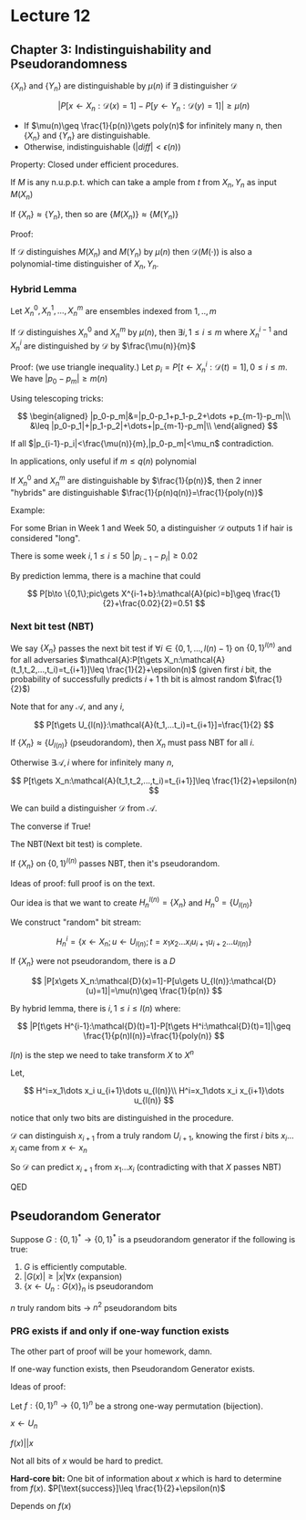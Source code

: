 # Lecture 12

## Chapter 3: Indistinguishability and Pseudorandomness

$\{X_n\}$ and $\{Y_n\}$ are distinguishable by $\mu(n)$ if $\exists$ distinguisher $\mathcal{D}$

$$
|P[x\gets X_n:\mathcal{D}(x)=1]-P[y\gets Y_n:\mathcal{D}(y)=1]|\geq \mu(n)
$$

- If $\mu(n)\geq \frac{1}{p(n)}\gets poly(n)$ for infinitely many n, then $\{X_n\}$ and $\{Y_n\}$ are distinguishable.
- Otherwise, indistinguishable ($|diff|<\epsilon(n)$)

Property: Closed under efficient procedures.

If $M$ is any n.u.p.p.t. which can take a ample from $t$ from $X_n,Y_n$ as input $M(X_n)$

If $\{X_n\}\approx\{Y_n\}$, then so are $\{M(X_n)\}\approx\{M(Y_n)\}$

Proof:

If $\mathcal{D}$ distinguishes $M(X_n)$ and $M(Y_n)$ by $\mu(n)$ then $\mathcal{D}(M(\cdot))$ is also a polynomial-time distinguisher of $X_n,Y_n$.

### Hybrid Lemma

Let $X^0_n,X^1_n,\dots,X^m_n$ are ensembles indexed from $1,..,m$

If $\mathcal{D}$ distinguishes $X_n^0$ and $X_n^m$ by $\mu(n)$, then $\exists i,1\leq i\leq m$ where $X_{n}^{i-1}$ and $X_n^i$ are distinguished by $\mathcal{D}$ by $\frac{\mu(n)}{m}$

Proof: (we use triangle inequality.) Let $p_i=P[t\gets X_n^i:\mathcal{D}(t)=1],0\leq i\leq m$. We have $|p_0-p_m|\geq m(n)$

Using telescoping tricks:

$$
\begin{aligned}
|p_0-p_m|&=|p_0-p_1+p_1-p_2+\dots +p_{m-1}-p_m|\\
&\leq |p_0-p_1|+|p_1-p_2|+\dots+|p_{m-1}-p_m|\\
\end{aligned}
$$

If all $|p_{i-1}-p_i|<\frac{\mu(n)}{m},|p_0-p_m|<\mu_n$ contradiction.

In applications, only useful if $m\leq q(n)$ polynomial

If $X^0_n$ and $X^m_n$ are distinguishable by $\frac{1}{p(n)}$, then $2$ inner "hybrids" are distinguishable $\frac{1}{p(n)q(n)}=\frac{1}{poly(n)}$

Example:

For some Brian in Week 1 and Week 50, a distinguisher $\mathcal{D}$ outputs 1 if hair is considered "long".

There is some week $i,1\leq i\leq 50$ $|p_{i-1}-p_i|\geq 0.02$

By prediction lemma, there is a machine that could

$$
P[b\to \{0,1\};pic\gets X^{i-1+b}:\mathcal{A}(pic)=b]\geq \frac{1}{2}+\frac{0.02}{2}=0.51
$$

### Next bit test (NBT)

We say $\{X_n\}$ passes the next bit test if $\forall i\in\{0,1,...,l(n)-1\}$ on $\{0,1\}^{l(n)}$ and for all adversaries $\mathcal{A}:P[t\gets X_n:\mathcal{A}(t_1,t_2,...,t_i)=t_{i+1}]\leq \frac{1}{2}+\epsilon(n)$ (given first $i$ bit, the probability of successfully predicts $i+1$ th bit is almost random $\frac{1}{2}$)

Note that for any $\mathcal{A}$, and any $i$,

$$
P[t\gets U_{l(n)}:\mathcal{A}(t_1,...t_i)=t_{i+1}]=\frac{1}{2}
$$

If $\{X_n\}\approx\{U_{l(n)}\}$ (pseudorandom), then $X_n$ must pass NBT for all $i$.

Otherwise $\exists \mathcal{A},i$ where for infinitely many $n$,

$$
P[t\gets X_n:\mathcal{A}(t_1,t_2,...,t_i)=t_{i+1}]\leq \frac{1}{2}+\epsilon(n)
$$

We can build a distinguisher $\mathcal{D}$ from $\mathcal{A}$.

The converse if True!

The NBT(Next bit test) is complete.

If $\{X_n\}$ on $\{0,1\}^{l(n)}$ passes NBT, then it's pseudorandom.

Ideas of proof: full proof is on the text.

Our idea is that we want to create $H^{l(n)}_n=\{X_n\}$ and $H^0_n=\{U_{l(n)}\}$

We construct "random" bit stream:

$$
H_n^i=\{x\gets X_n;u\gets U_{l(n)};t=x_1x_2\dots x_i u_{i+1}u_{i+2}\dots u_{l(n)}\}
$$

If $\{X_n\}$ were not pseudorandom, there is a $D$

$$
|P[x\gets X_n:\mathcal{D}(x)=1]-P[u\gets U_{l(n)}:\mathcal{D}(u)=1]|=\mu(n)\geq \frac{1}{p(n)}
$$

By hybrid lemma, there is $i,1\leq i\leq l(n)$ where:

$$
|P[t\gets H^{i-1}:\mathcal{D}(t)=1]-P[t\gets H^i:\mathcal{D}(t)=1]|\geq \frac{1}{p(n)l(n)}=\frac{1}{poly(n)}
$$

$l(n)$ is the step we need to take transform $X$ to $X^n$

Let,

$$
H^i=x_1\dots x_i u_{i+1}\dots u_{l(n)}\\
H^i=x_1\dots x_i x_{i+1}\dots u_{l(n)}
$$

notice that only two bits are distinguished in the procedure.

$\mathcal{D}$ can distinguish $x_{i+1}$ from a truly random $U_{i+1}$, knowing the first $i$ bits $x_i\dots x_i$ came from $x\gets x_n$

So $\mathcal{D}$ can predict $x_{i+1}$ from $x_1\dots x_i$ (contradicting with that $X$ passes NBT)

QED

## Pseudorandom Generator

Suppose $G:\{0,1\}^*\to\{0,1\}^*$ is a pseudorandom generator if the following is true:

1. $G$ is efficiently computable.
2. $|G(x)|\geq |x|\forall x$ (expansion)
3. $\{x\gets U_n:G(x)\}_n$ is pseudorandom

$n$ truly random bits $\to$ $n^2$ pseudorandom bits

### PRG exists if and only if one-way function exists

The other part of proof will be your homework, damn.

If one-way function exists, then Pseudorandom Generator exists.

Ideas of proof:

Let $f:\{0,1\}^n\to \{0,1\}^n$ be a strong one-way permutation (bijection).

$x\gets U_n$

$f(x)||x$

Not all bits of $x$ would be hard to predict.

**Hard-core bit:** One bit of information about $x$ which is hard to determine from $f(x)$. $P[\text{success}]\leq \frac{1}{2}+\epsilon(n)$

Depends on $f(x)$
